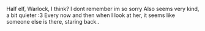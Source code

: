 Half elf, Warlock, I think? I dont remember im so sorry
Also seems very kind, a bit quieter :3 Every now and then when I look at her, it seems like someone else is there, staring back..
